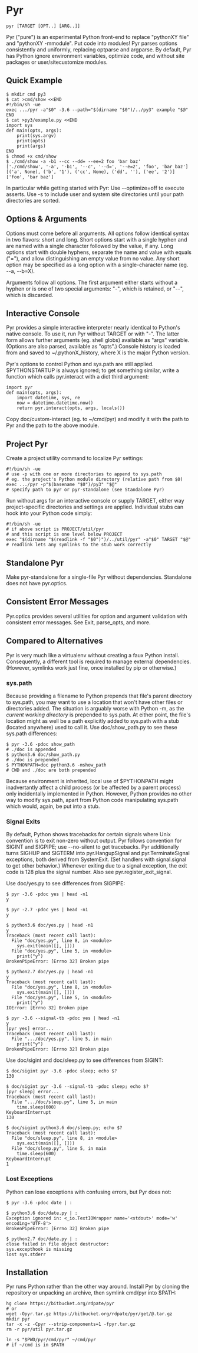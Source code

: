 Pyr
===

    pyr [TARGET [OPT..] [ARG..]]

Pyr ("pure") is an experimental Python front-end to replace "pythonXY file" and "pythonXY -mmodule".  Put code into modules!  Pyr parses options consistently and uniformly, replacing optparse and argparse.  By default, Pyr has Python ignore environment variables, optimize code, and without site packages or user/sitecustomize modules.


## Quick Example

    $ mkdir cmd py3
    $ cat >cmd/show <<END
    #!/bin/sh -ue
    exec .../pyr -a"$0" -3.6 --path="$(dirname "$0")/../py3" example "$@"
    END
    $ cat >py3/example.py <<END
    import sys
    def main(opts, args):
        print(sys.argv)
        print(opts)
        print(args)
    END
    $ chmod +x cmd/show
    $ ./cmd/show -a -b1 --cc --dd= --ee=2 foo 'bar baz'
    ['./cmd/show', '-a', '-b1', '--c', '--d=', '--e=2', 'foo', 'bar baz']
    [('a', None), ('b', '1'), ('cc', None), ('dd', ''), ('ee', '2')]
    ['foo', 'bar baz']

In particular while getting started with Pyr:  Use --optimize=off to execute asserts.  Use -s to include user and system site directories until your path directories are sorted.

## Options & Arguments

Options must come before all arguments.  All options follow identical syntax in two flavors: short and long.  Short options start with a single hyphen and are named with a single character followed by the value, if any.  Long options start with double hyphens, separate the name and value with equals ("="), and allow distinguishing an empty value from no value.  Any short option may be specified as a long option with a single-character name (eg. --a, --b=X).

Arguments follow all options.  The first argument either starts without a hyphen or is one of two special arguments: "-", which is retained, or "--", which is discarded.

## Interactive Console

Pyr provides a simple interactive interpreter nearly identical to Python's native console.  To use it, run Pyr without TARGET or with "-".  The latter form allows further arguments (eg. shell globs) available as "args" variable.  (Options are also parsed, available as "opts".)  Console history is loaded from and saved to ~/.pythonX\_history, where X is the major Python version.

Pyr's options to control Python and sys.path are still applied.  $PYTHONSTARTUP is always ignored; to get something similar, write a function which calls pyr.interact with a dict third argument:

    import pyr
    def main(opts, args):
        import datetime, sys, re
        now = datetime.datetime.now()
        return pyr.interact(opts, args, locals())

Copy doc/custom-interact (eg. to ~/cmd/pyr) and modify it with the path to Pyr and the path to the above module.

## Project Pyr

Create a project utility command to localize Pyr settings:

    #!/bin/sh -ue
    # use -p with one or more directories to append to sys.path
    # eg. the project's Python module directory (relative path from $0)
    exec .../pyr -p"$(basename "$0")/py3" "$@"
    # specify path to pyr or pyr-standalone (see Standalone Pyr)

Run without args for an interactive console or supply TARGET, either way project-specific directories and settings are applied.  Individual stubs can hook into your Python code simply:

    #!/bin/sh -ue
    # if above script is PROJECT/util/pyr
    # and this script is one level below PROJECT
    exec "$(dirname "$(readlink -f "$0")")/../util/pyr" -a"$0" TARGET "$@"
    # readlink lets any symlinks to the stub work correctly

## Standalone Pyr

Make pyr-standalone for a single-file Pyr without dependencies.  Standalone does not have pyr.optics.

## Consistent Error Messages

Pyr.optics provides several utilities for option and argument validation with consistent error messages.  See Exit, parse\_opts, and more.

## Compared to Alternatives

Pyr is very much like a virtualenv without creating a faux Python install.  Consequently, a different tool is required to manage external dependencies.  (However, symlinks work just fine, once installed by pip or otherwise.)

### sys.path

Because providing a filename to Python prepends that file's parent directory to sys.path, you may want to use a location that won't have other files or directories added.  The situation is arguably worse with Python -m, as the *current working directory* is prepended to sys.path.  At either point, the file's location might as well be a path explicitly added to sys.path with a stub (located anywhere) used to call it.  Use doc/show\_path.py to see these sys.path differences:

    $ pyr -3.6 -pdoc show_path
    # ./doc is appended
    $ python3.6 doc/show_path.py
    # ./doc is prepended
    $ PYTHONPATH=doc python3.6 -mshow_path
    # CWD and ./doc are both prepended

Because environment is inherited, local use of $PYTHONPATH might inadvertantly affect a child process (or be affected by a parent process) only incidentally implemented in Python.  However, Python provides no other way to modify sys.path, apart from Python code manipulating sys.path which would, again, be put into a stub.

### Signal Exits

By default, Python shows tracebacks for certain signals where Unix convention is to exit non-zero without output.  Pyr follows convention for SIGINT and SIGPIPE; use --no-silent to get tracebacks.  Pyr additionally turns SIGHUP and SIGTERM into pyr.HangupSignal and pyr.TerminateSignal exceptions, both derived from SystemExit.  (Set handlers with signal.signal to get other behavior.)  Whenever exiting due to a signal exception, the exit code is 128 plus the signal number.  Also see pyr.register\_exit\_signal.

Use doc/yes.py to see differences from SIGPIPE:

    $ pyr -3.6 -pdoc yes | head -n1
    y

    $ pyr -2.7 -pdoc yes | head -n1
    y

    $ python3.6 doc/yes.py | head -n1
    y
    Traceback (most recent call last):
      File "doc/yes.py", line 8, in <module>
        sys.exit(main([], []))
      File "doc/yes.py", line 5, in <module>
        print("y")
    BrokenPipeError: [Errno 32] Broken pipe

    $ python2.7 doc/yes.py | head -n1
    y
    Traceback (most recent call last):
      File "doc/yes.py", line 8, in <module>
        sys.exit(main([], []))
      File "doc/yes.py", line 5, in <module>
        print("y")
    IOError: [Errno 32] Broken pipe

    $ pyr -3.6 --signal-tb -pdoc yes | head -n1
    y
    [pyr yes] error...
    Traceback (most recent call last):
      File ".../doc/yes.py", line 5, in main
        print("y")
    BrokenPipeError: [Errno 32] Broken pipe

Use doc/sigint and doc/sleep.py to see differences from SIGINT:

    $ doc/sigint pyr -3.6 -pdoc sleep; echo $?
    130

    $ doc/sigint pyr -3.6 --signal-tb -pdoc sleep; echo $?
    [pyr sleep] error...
    Traceback (most recent call last):
      File ".../doc/sleep.py", line 5, in main
        time.sleep(600)
    KeyboardInterrupt
    130

    $ doc/sigint python3.6 doc/sleep.py; echo $?
    Traceback (most recent call last):
      File "doc/sleep.py", line 8, in <module>
        sys.exit(main([], []))
      File "doc/sleep.py", line 5, in main
        time.sleep(600)
    KeyboardInterrupt
    1

### Lost Exceptions

Python can lose exceptions with confusing errors, but Pyr does not:

    $ pyr -3.6 -pdoc date | :

    $ python3.6 doc/date.py | :
    Exception ignored in: <_io.TextIOWrapper name='<stdout>' mode='w' encoding='UTF-8'>
    BrokenPipeError: [Errno 32] Broken pipe

    $ python2.7 doc/date.py | :
    close failed in file object destructor:
    sys.excepthook is missing
    lost sys.stderr


## Installation

Pyr runs Python rather than the other way around.  Install Pyr by cloning the repository or unpacking an archive, then symlink cmd/pyr into $PATH:

    hg clone https://bitbucket.org/rdpate/pyr
    # or
    wget -Opyr.tar.gz https://bitbucket.org/rdpate/pyr/get/@.tar.gz
    mkdir pyr
    tar -x -z -Cpyr --strip-components=1 -fpyr.tar.gz
    rm -r pyr/util pyr.tar.gz

    ln -s "$PWD/pyr/cmd/pyr" ~/cmd/pyr
    # if ~/cmd is in $PATH
